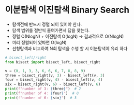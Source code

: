 # 이분탐색 이진탐색 Binary Search

* 탐색전에 반드시 정렬 되어 있어야 한다.
* 탐색 범위를 절반씩 줄여가면서 답을 찾는다.
* 정렬 O(NlogN) + 이진탐색 O(logN) -> 결과적으로 O(NlogN)
* 미리 정렬되어 있따면 O(logN)
* 선형탐색과 비교하여 N회 탐색을 수행 할 시 이분탐색이 유리 하다

```python
# bisect_left/right
from bisect import bisect_left, bisect_right

v = (0, 1, 3, 3, 6, 6, 6, 7, 8, 8, 9)
three = bisect_right(v, 3) - bisect_left(v, 3)
four = bisect_right(v, 4) - bisect_left(v, 4)
six = bisect_right(v, 6) - bisect_left(v, 6)
print(f"number of 3: {three}")  # 2
print(f"number of 4: {four}")  # 0
print(f"number of 6: {six}")  # 3
```